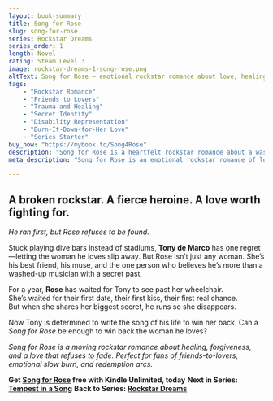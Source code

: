```yaml
---
layout: book-summary
title: Song for Rose
slug: song-for-rose
series: Rockstar Dreams
series_order: 1
length: Novel
rating: Steam Level 3
image: rockstar-dreams-1-song-rose.png
altText: Song for Rose – emotional rockstar romance about love, healing, and second chances.
tags:
    - "Rockstar Romance"
    - "Friends to Lovers"
    - "Trauma and Healing"
    - "Secret Identity"
    - "Disability Representation"
    - "Burn-It-Down-for-Her Love"
    - "Series Starter"
buy_now: "https://mybook.to/Song4Rose"
description: "Song for Rose is a heartfelt rockstar romance about a washed-up musician, a heroine with a disability, and a love powerful enough to survive secrets and second chances. Perfect for fans of friends-to-lovers romance with emotional depth and high heat."
meta_description: "Song for Rose is an emotional rockstar romance of love, healing, and second chances—featuring a heroine with a disability and a musician torn between two hearts."

---
```


## A broken rockstar. A fierce heroine. A love worth fighting for.

_He ran first, but Rose refuses to be found._

Stuck playing dive bars instead of stadiums, **Tony de Marco** has one regret—letting the woman he loves slip away. But Rose isn’t just any woman. She’s his best friend, his muse, and the one person who believes he’s more than a washed-up musician with a secret past.

For a year, **Rose** has waited for Tony to see past her wheelchair.  
She’s waited for their first date, their first kiss, their first real chance.  
But when she shares her biggest secret, he runs so she disappears.

Now Tony is determined to write the song of his life to win her back. Can a _Song for Rose_ be enough to win back the woman he loves?

_Song for Rose is a moving rockstar romance about healing, forgiveness, and a love that refuses to fade. Perfect for fans of friends-to-lovers, emotional slow burn, and redemption arcs._ 

**Get [Song for Rose](https://mybook.to/Song4Rose "Song for Rose") free with Kindle Unlimited, today**
**Next in Series: [Tempest in a Song](https://mybook.to/TempestinaSong "Tempest in a Song")** 
**Back to Series: [Rockstar Dreams](/series/rockstar-dreams.md "Rockstar Dreams")**